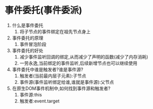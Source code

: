 # 事件委托(事件委派)

1. 什么是事件委托
   1. 将子节点的事件绑定在祖先节点身上
2. 事件委托的原理
   1. 事件冒泡阶段
3. 事件委托的好处
   1. 减少事件监听回调的绑定,从而减少了声明的函数(减少了内存消耗)
   2. 一劳永逸,当前绑定的事件监听,后续新增节点也可以继续使用
4. 事件委托中谁是触发者?谁是事件源?
   1. 触发者(当前最内层子元素):子节点
   2. 事件源(事件监听绑定给谁,谁就是事件源):父节点
5. 在原生DOM事件机制中,如何找到事件源和触发者?
   1. 事件源:this
   2. 触发者:event.target
